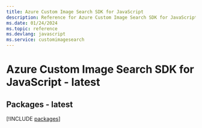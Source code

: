```yaml
---
title: Azure Custom Image Search SDK for JavaScript
description: Reference for Azure Custom Image Search SDK for JavaScript
ms.date: 01/24/2024
ms.topic: reference
ms.devlang: javascript
ms.service: customimagesearch
---
```

# Azure Custom Image Search SDK for JavaScript - latest
## Packages - latest
[!INCLUDE [packages](custom-image-search-index.md)]